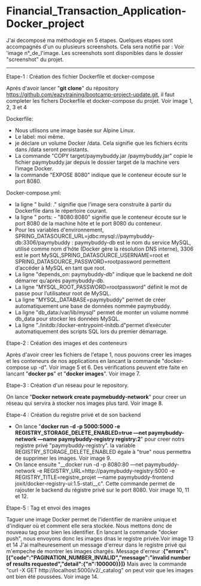 # Financial_Transaction_Application-Docker_project

J'ai decomposé ma méthodogie en 5 étapes. Quelques etapes sont accompagnés d'un ou plusieurs screenshots. Cela sera notifié par : Voir 'image n°_de_l'image.
Les screenshots sont disponibles dans le dossier "screenshot" du projet.

----------------------------------------------------------------------------------------------------------


Etape-1 : Création des fichier Dockerfile et docker-compose


Aprés d'avoir lancer "__git clone__" du répository https://github.com/eazytraining/bootcamp-project-update.git, il faut completer les fichers Dockerfile et docker-compose du projet. Voir image 1, 2, 3 et 4

Dockerfile: 
- Nous utlisons une image basée sur Alpine Linux. 
- Le label: moi même. 
- je déclare un volume Docker /data. Cela signifie que les fichiers écrits dans /data seront persistants.
- La commande "COPY target/paymybuddy.jar /paymybuddy.jar" copie le fichier paymybuddy.jar depuis le dossier target de la machine vers l’image Docker.
- la commande "EXPOSE 8080" indique que le conteneur écoute sur le port 8080.

Docker-compose.yml:
- la ligne " build: ." signifie que l’image sera construite à partir du Dockerfile dans le répertoire courant.
- la ligne " ports: - "8080:8080" signifie que le conteneur écoute sur le port 8080 de la machine hôte et le port 8080 du conteneur.
- Pour les variables d'environnement, SPRING_DATASOURCE_URL=jdbc:mysql://paymybuddy-db:3306/paymybuddy : paymybuddy-db est le nom du service MySQL, utilisé comme nom d'hôte (Docker gère la résolution DNS interne), 3306 est le port MySQL,SPRING_DATASOURCE_USERNAME=root et SPRING_DATASOURCE_PASSWORD=rootpassword permettent d’accéder à MySQL en tant que root.
- La ligne "depends_on: paymybuddy-db" indique que le backend ne doit démarrer qu’après paymybuddy-db.
- La ligne "MYSQL_ROOT_PASSWORD=rootpassword" définit le mot de passe pour l’utilisateur root de MySQL.
- La ligne "MYSQL_DATABASE=paymybuddy" permet de créer automatiquement une base de données nommée paymybuddy.
- La ligne "db_data:/var/lib/mysql" permet de monter un volume nommé db_data pour stocker les données MySQL.
- La ligne "./initdb:/docker-entrypoint-initdb.d"permet d’exécuter automatiquement des scripts SQL lors du premier démarrage.


Etape-2 : Création des images et des conteneurs


Après d'avoir creer les fichiers de l'etape 1, nous pouvons creer les images et les conteneurs de nos applications en lancant la commande "docker-compose up -d". Voir image 5 et 6.
Des vérifications peuvent etre faite en lancant "__docker ps__" et "__docker images__". Voir image 7.


Etape-3 : Création d'un réseau pour le repository.


On lance "__Docker network create paymebuddy-network__" pour creer un réseau qui servira à stocker nos images plus tard. Voir image 8.


Etape-4 : Création du registre privé et de son backend


- On lance "__docker run -d -p 5000:5000 -e REGISTRY_STORAGE_DELETE_ENABLED=true —net paymybuddy-network —name paymybuddy-registry registry:2__" pour creer notrs registre privé "paymybuddy-registry". la variable REGISTRY_STORAGE_DELETE_ENABLED égale à "true" nous permettra de supprimer les images. Voir image 9.
- On lance ensuite "__docker run -d -p 8080:80 —net paymybuddy-network  -e REGISTRY_URL=http://paymybuddy-registry:5000 -e REGISTRY_TITLE=registre_projet —name paymybuddy-frontend joxit/docker-registry-ui:1.5-stati__c". Cette commande permet de rajouter le backend du régistre privé sur le port 8080. Voir image 10, 11 et 12.


Etape-5 : Tag et envoi des images

  
Taguer une image Docker permet de l'identifier de manière unique et d'indiquer où et comment elle sera stockée. Nous mettons donc de nouveau tag pour bien les identifier. 
En lancant la commande "docker push", nous envoyons donc les images dnas le registre privée.Voir image 13 et 14
J'ai malheuresement un message d'erreur dans le registre privé qui m'empeche de montrer les images chargés. Message d'erreur :__{"errors":[{"code":"PAGINATION_NUMBER_INVALID","message":"invalid number of results requested","detail":{"n":100000}}]}__
Mais avec la commande "curl -X GET http://localhost:5000/v2/_catalog" on peut voir que les images ont bien été poussées. Voir image 14.
